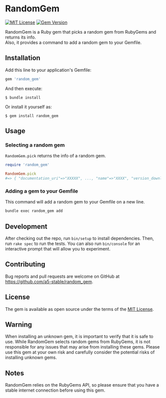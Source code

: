 # RandomGem
[![MIT License](http://img.shields.io/badge/license-MIT-blue.svg?style=flat)](LICENSE)
[![Gem Version](https://badge.fury.io/rb/random_gem.svg)](https://badge.fury.io/rb/random_gem)

RandomGem is a Ruby gem that picks a random gem from RubyGems and returns its info.  
Also, it provides a command to add a random gem to your Gemfile.

## Installation

Add this line to your application's Gemfile:

```ruby
gem 'random_gem'
```



And then execute:

    $ bundle install

Or install it yourself as:

    $ gem install random_gem

## Usage

### Selecting a random gem

`RandomGem.pick` returns the info of a random gem.

```ruby
require 'random_gem'

RandomGem.pick 
#=> { "documentation_uri"=>"XXXXX", ..., "name"=>"XXXX", "version_downloads"=>0, "info"=>"XXXX", "authors"=>"XXXX" }
```
### Adding a gem to your Gemfile
This command will add a random gem to your Gemfile on a new line.
```sh
bundle exec random_gem add
```

## Development

After checking out the repo, run `bin/setup` to install dependencies. Then, run `rake spec` to run the tests. You can also run `bin/console` for an interactive prompt that will allow you to experiment.

## Contributing

Bug reports and pull requests are welcome on GitHub at https://github.com/a5-stable/random_gem.  


## License

The gem is available as open source under the terms of the [MIT License](https://opensource.org/licenses/MIT).

## Warning
When installing an unknown gem, it is important to verify that it is safe to use. While RandomGem selects random gems from RubyGems, it is not responsible for any issues that may arise from installing these gems. Please use this gem at your own risk and carefully consider the potential risks of installing unknown gems.

## Notes
RandomGem relies on the RubyGems API, so please ensure that you have a stable internet connection before using this gem.
